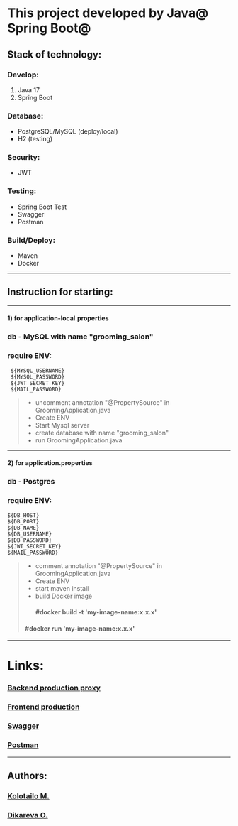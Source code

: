 
# This project developed by Java@ Spring Boot@

## Stack of technology:

### Develop:

1. Java 17
2. Spring Boot

### Database:

- PostgreSQL/MySQL (deploy/local)
- H2 (testing)

### Security:

- JWT

### Testing:

- Spring Boot Test
- Swagger 
- Postman

### Build/Deploy:

- Maven
- Docker


___

## Instruction for starting:

___ 

#### 1) for application-local.properties

### db - MySQL with name "grooming_salon"

### require ENV:

     ${MYSQL_USERNAME}
     ${MYSQL_PASSWORD}
     ${JWT_SECRET_KEY}
     ${MAIL_PASSWORD}

> - uncomment annotation "@PropertySource" in GroomingApplication.java
> - Create ENV
> - Start Mysql server
> - create database with name "grooming_salon"
> - run GroomingApplication.java
___

#### 2) for application.properties

### db - Postgres

### require ENV:

    ${DB_HOST}
    ${DB_PORT}
    ${DB_NAME}
    ${DB_USERNAME}
    ${DB_PASSWORD}
    ${JWT_SECRET_KEY}
    ${MAIL_PASSWORD}

> - comment annotation "@PropertySource" in GroomingApplication.java
> - Create ENV
> - start maven install
> - build Docker image
>   #### #docker build -t 'my-image-name:x.x.x'
>  #### #docker run 'my-image-name:x.x.x'
___

# Links:

### [Backend production proxy](https://clownfish-app-rrzzv.ondigitalocean.app/)

### [Frontend production](https://clownfish-app-rrzzv.ondigitalocean.app/front/)

### [Swagger](https://clownfish-app-rrzzv.ondigitalocean.app/swagger-ui/index.html)

### [Postman](https://lunar-rocket-878527.postman.co/workspace/Team-Workspace~bb41eb72-1a6e-41bd-86c8-90220f724d60/collection/25310437-4ef92413-b47d-4ad8-961e-7077a7a3d73e)

___
## Authors:
### [Kolotailo M.](https://www.linkedin.com/in/mykhailo-kolotailo-53995a23b/)
### [Dikareva O.]()
